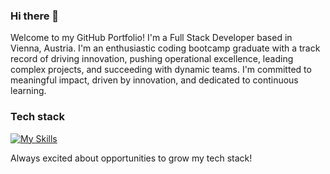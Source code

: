 ### Hi there 👋

Welcome to my GitHub Portfolio! I'm a Full Stack Developer based in Vienna, Austria. I'm an enthusiastic coding bootcamp graduate with a track record of driving innovation, pushing operational excellence, leading complex projects, and succeeding with dynamic teams. I'm committed to meaningful impact, driven by innovation, and dedicated to continuous learning.


### Tech stack

[![My Skills](https://skillicons.dev/icons?i=js,ts,html,css,react,nodejs,nextjs,postgres,sass,tailwind,figma,git,github,netlify)](https://skillicons.dev)

Always excited about opportunities to grow my tech stack!
